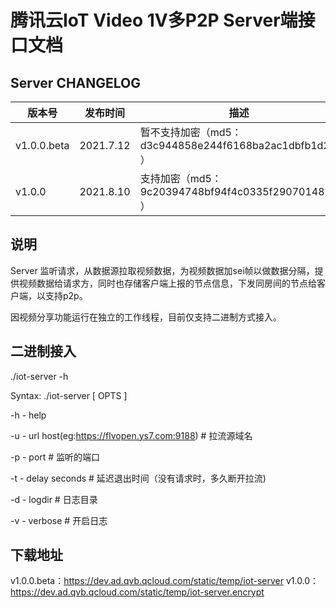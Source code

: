 # 腾讯云IoT Video 1V多P2P Server端接口文档

## Server CHANGELOG

| 版本号 | 发布时间  | 描述                             |
| ------ | --------- | -------------------------------- |
| v1.0.0.beta | 2021.7.12 | 暂不支持加密（md5：d3c944858e244f6168ba2ac1dbfb1d2f ） |
| v1.0.0 | 2021.8.10 | 支持加密（md5：9c20394748bf94f4c0335f2907014816 ） |


## 说明
Server 监听请求，从数据源拉取视频数据，为视频数据加sei帧以做数据分隔，提供视频数据给请求方，同时也存储客户端上报的节点信息，下发同房间的节点给客户端，以支持p2p。


因视频分享功能运行在独立的工作线程，目前仅支持二进制方式接入。

## 二进制接入
./iot-server -h

Syntax: ./iot-server [ OPTS ]

-h      - help
 
-u      - url host(eg:https://flvopen.ys7.com:9188)  # 拉流源域名

-p      - port # 监听的端口

-t      - delay seconds # 延迟退出时间（没有请求时，多久断开拉流)

-d      - logdir  # 日志目录

-v      - verbose # 开启日志

## 下载地址
v1.0.0.beta：https://dev.ad.qvb.qcloud.com/static/temp/iot-server
v1.0.0：https://dev.ad.qvb.qcloud.com/static/temp/iot-server.encrypt
